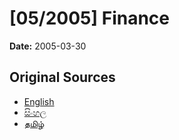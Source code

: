 # [05/2005] Finance

**Date:** 2005-03-30

## Original Sources

- [English](https://documents.gov.lk/view/acts/2005/3/05-2005_E.pdf)
- [සිංහල](https://documents.gov.lk/view/acts/2005/3/05-2005_S.pdf)
- [தமிழ்](https://documents.gov.lk/view/acts/2005/3/05-2005_T.pdf)
